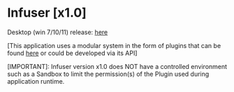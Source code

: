 # Infuser [x1.0]

Desktop (win 7/10/11) release: [here ](https://discord.gg/d9rFtgkBXK)

[This application uses a modular system in the form of plugins that can be found [here](https://discord.gg/d9rFtgkBXK) 
or could be developed via its API]

[IMPORTANT]: Infuser version x1.0 does NOT have a controlled environment such as a Sandbox
                     to limit the permission(s) of the Plugin used during application runtime. 
